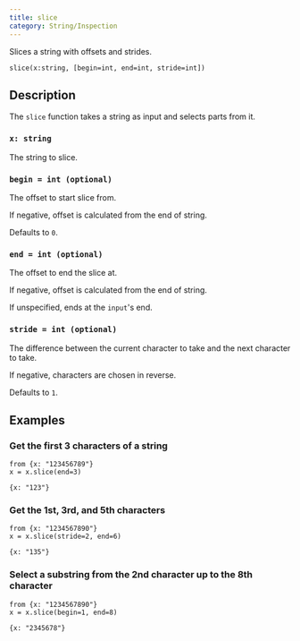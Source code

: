 ```yaml
---
title: slice
category: String/Inspection
---
```


Slices a string with offsets and strides.

```tql
slice(x:string, [begin=int, end=int, stride=int])
```

## Description

The `slice` function takes a string as input and selects parts from it.

### `x: string`

The string to slice.

### `begin = int (optional)`

The offset to start slice from.

If negative, offset is calculated from the end of string.

Defaults to `0`.

### `end = int (optional)`

The offset to end the slice at.

If negative, offset is calculated from the end of string.

If unspecified, ends at the `input`'s end.

### `stride = int (optional)`

The difference between the current character to take and the next character to
take.

If negative, characters are chosen in reverse.

Defaults to `1`.

## Examples

### Get the first 3 characters of a string

```tql
from {x: "123456789"}
x = x.slice(end=3)
```

```tql
{x: "123"}
```

### Get the 1st, 3rd, and 5th characters

```tql
from {x: "1234567890"}
x = x.slice(stride=2, end=6)
```

```tql
{x: "135"}
```

### Select a substring from the 2nd character up to the 8th character

```tql
from {x: "1234567890"}
x = x.slice(begin=1, end=8)
```

```tql
{x: "2345678"}
```
